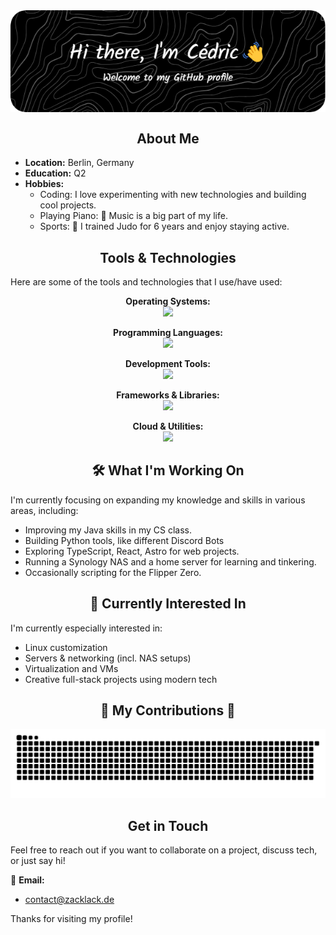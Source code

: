 <div align="center">
  <img src="./github-header-image.png" style="display: block; margin: 0 auto;">
</div>

<div align="center"><h2>About Me</h2></div>
<ul>
  <li><strong>Location:</strong> Berlin, Germany </li>
  <li><strong>Education:</strong> Q2 </li>
  <li><strong>Hobbies:</strong>
    <ul>
      <li>Coding: I love experimenting with new technologies and building cool projects.</li>
      <li>Playing Piano: 🎹 Music is a big part of my life.</li>
      <li>Sports: 🥋 I trained Judo for 6 years and enjoy staying active.</li>
    </ul>
  </li>
</ul>

<div align="center"><h2>Tools & Technologies</h2></div>
<p>Here are some of the tools and technologies that I use/have used:</p>

<p align="center">
  <!-- Operating Systems -->
  <strong>Operating Systems:</strong><br>
  <a href="https://skillicons.dev">
    <img src="https://skillicons.dev/icons?i=arch,linux,mint,windows" />
  </a>
</p>

<p align="center">
  <!-- Programming Languages -->
  <strong>Programming Languages:</strong><br>
  <a href="https://skillicons.dev">
    <img src="https://skillicons.dev/icons?i=html,css,java,nodejs,py" />
  </a>
</p>

<p align="center">
  <!-- Development Tools -->
  <strong>Development Tools:</strong><br>
  <a href="https://skillicons.dev">
    <img src="https://skillicons.dev/icons?i=docker,git,github,vscode,webstorm,idea,pycharm,npm,vite" />
  </a>
</p>

<p align="center">
  <!-- Frameworks & Libraries -->
  <strong>Frameworks & Libraries:</strong><br>
  <a href="https://skillicons.dev">
    <img src="https://skillicons.dev/icons?i=react,tailwind,threejs" />
  </a>
</p>

<p align="center">
  <!-- Cloud & Utilities -->
  <strong>Cloud & Utilities:</strong><br>
  <a href="https://skillicons.dev">
    <img src="https://skillicons.dev/icons?i=cloudflare,notion,discord" />
  </a>
</p>

<div align="center"><h2>🛠 What I'm Working On</h2></div>
<p>I'm currently focusing on expanding my knowledge and skills in various areas, including:</p>
<ul>
  <li>Improving my Java skills in my CS class.</li>
  <li>Building Python tools, like different Discord Bots</li>
  <li>Exploring TypeScript, React, Astro for web projects.</li>
  <li>Running a Synology NAS and a home server for learning and tinkering.</li>
  <li>Occasionally scripting for the Flipper Zero.</li>
</ul>

<div align="center"><h2>🌱 Currently Interested In</h2></div>
<p>I'm currently especially interested in:</p>
<ul>
  <li>Linux customization</li>
  <li>Servers & networking (incl. NAS setups)</li>
  <li>Virtualization and VMs</li>
  <li>Creative full-stack projects using modern tech</li>
</ul>


<div align="center"> 
  <h2>🐍 My Contributions 🐍</h2>
  <picture>
    <source media="(prefers-color-scheme: dark)" srcset="https://raw.githubusercontent.com/Zzackllack/Zzackllack/output/github-contribution-grid-snake-dark.svg" />
    <source media="(prefers-color-scheme: light)" srcset="https://raw.githubusercontent.com/Zzackllack/Zzackllack/output/github-contribution-grid-snake.svg" />
    <img alt="github contribution grid snake" src="https://raw.githubusercontent.com/Zzackllack/Zzackllack/output/github-contribution-grid-snake.svg" />
  </picture>
</div>

<div align="center"><h2>Get in Touch</h2></div>
<p>Feel free to reach out if you want to collaborate on a project, discuss tech, or just say hi!</p>

<p>📧 <strong>Email:</strong></p>
<ul>
  <li><a href="mailto:contact@zacklack.de">contact@zacklack.de</a></li>
</ul>

<p>Thanks for visiting my profile!</p>
